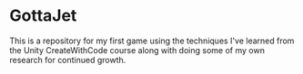 # GottaJet
This is a repository for my first game using the techniques I've learned from the Unity CreateWithCode course along with doing some of my own research for continued growth.  

